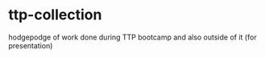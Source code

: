 # ttp-collection
hodgepodge of work done during TTP bootcamp and also outside of it (for presentation)
